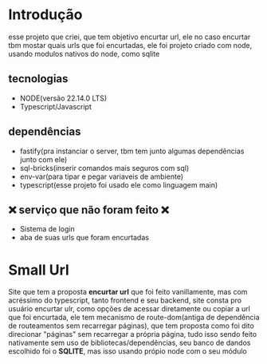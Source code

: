 # Introdução
esse projeto que criei, que tem objetivo encurtar url, ele no caso encurtar tbm mostar quais urls que foi encurtadas, ele foi projeto criado com node, usando modulos nativos do node, como sqlite

## tecnologias
* NODE(versão 22.14.0 LTS)
* Typescript/Javascript

## dependências
* fastify(pra instanciar o server, tbm tem junto algumas dependências junto com ele)
* sql-bricks(inserir comandos mais seguros com sql)
* env-var(para tipar e pegar variaveis de ambiente)
* typescript(esse projeto foi usado ele como linguagem main)

## ❌ serviço que não foram feito ❌
* Sistema de login
* aba de suas urls que foram encurtadas

# Small Url

Site que tem a proposta <strong>encurtar url</strong>  que foi feito vanillamente, mas com acréssimo do typescript, tanto frontend e seu backend, site consta pro usuário encurtar ulr, como opções de acessar diretamente ou copiar a url que foi encurtada, ele tem mecanismo de route-dom(antiga de dependência de routeamentos sem recarregar páginas), que tem proposta como foi dito direcionar "páginas" sem recarregar a própria página, tudo isso sendo feito nativamente sem uso de bibliotecas/dependências, seu banco de dandos escolhido foi o <strong>SQLITE</strong>, mas isso usando própio node com o seu módulo

